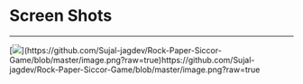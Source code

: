 <h1>Screen Shots</h1>
<hr>
[<img  src='http://127.0.0.1:5500/img/Screenshot%202024-02-25%20155044.png'/>](https://github.com/Sujal-jagdev/Rock-Paper-Siccor-Game/blob/master/image.png?raw=true)https://github.com/Sujal-jagdev/Rock-Paper-Siccor-Game/blob/master/image.png?raw=true
